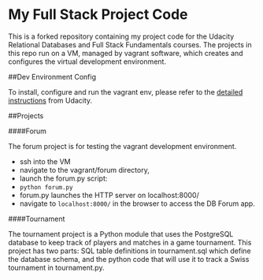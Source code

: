 My Full Stack Project Code
=============

This is a forked repository containing my project code for the Udacity Relational Databases and Full Stack Fundamentals courses. The projects in this repo run on a VM, managed by vagrant software, which creates and configures the virtual development environment.  

##Dev Environment Config

To install, configure and run the vagrant env, please refer to the [detailed instructions](https://www.udacity.com/wiki/ud197/install-vagrant "Vagrant Instructions") from Udacity.


##Projects

####Forum 

The forum project is for testing the vagrant development environment.  

  - ssh into the VM
  - navigate to the vagrant/forum directory, 
  - launch the forum.py script:
  -   ```python forum.py```
  - forum.py launches the HTTP server on localhost:8000/
  - navigate to ```localhost:8000/``` in the browser to access the DB Forum app.


####Tournament
 
 The tournament project is a Python module that uses the PostgreSQL database to keep track of players and matches in a game tournament. This project has two parts: SQL table definitions in tournament.sql which define the database schema, and the python code that will use it to track a Swiss tournament in tournament.py.
 



